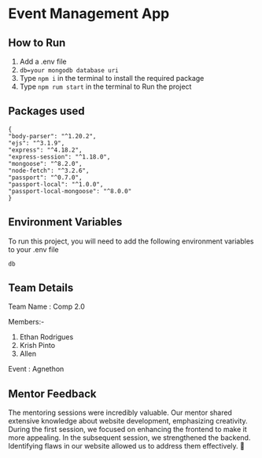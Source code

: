 
# Event Management App

## How to Run

1. Add a .env file
2. ```db=your mongodb database uri```
3. Type `npm i` in the terminal to install the required package
4. Type `npm rum start` in the terminal to Run the project


## Packages used


    {
    "body-parser": "^1.20.2",
    "ejs": "^3.1.9",
    "express": "^4.18.2",
    "express-session": "^1.18.0",
    "mongoose": "^8.2.0",
    "node-fetch": "^3.2.6",
    "passport": "^0.7.0",
    "passport-local": "^1.0.0",
    "passport-local-mongoose": "^8.0.0"
    }


## Environment Variables

To run this project, you will need to add the following environment variables to your .env file

`db`



## Team Details

Team Name : Comp 2.0

Members:-
1. Ethan Rodrigues
2. Krish Pinto
3. Allen

Event : Agnethon

## Mentor Feedback

The mentoring sessions were incredibly valuable. Our mentor shared extensive knowledge about website development, emphasizing creativity. During the first session, we focused on enhancing the frontend to make it more appealing. In the subsequent session, we strengthened the backend. Identifying flaws in our website allowed us to address them effectively. 🌟